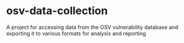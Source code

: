 # osv-data-collection
A project for accessing data from the OSV vulnerability database and exporting it to various formats for analysis and reporting
